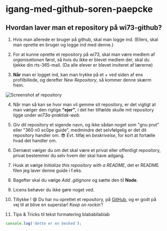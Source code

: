 # igang-med-github-soren-paepcke
## Hvordan laver man et repository på wi73-github?

1. Hvis man allerede er bruger på github, skal man logge ind. (Ellers, skal man oprette en bruger og logge ind med denne.)

2. For at kunne oprette et repository på wi73, skal man være medlem af *organisationen* først, så hvis du ikke er blevet medlem der, skal du tjekke din rts-365-mail. (Da alle elever er blevet inviteret af lærerne)

3. **Når** man er logget ind, kan man trykke på et + ved siden af ens profilbillede, og derefter *New Repository*, så kommer denne skærm frem.

![Screenshot af repository](https://lh3.googleusercontent.com/lKNPpDHtKlAJwdPaO_yCSlSvvjsSEcLeJrEwj3Frnp1Xx9B2521cAMRoW1PBxK__xYZ8fNQ5AiDj3hjuOy7Bbb-_GJBHXgVGMiwy5hgiAaRHbS8r0_0O7qbQMJ8YB-dLmRpD-eRIyBJ1qQd6ekZ4mEoUV0pH7jGHc2tr5F6fet0spiBBMnvPQXBfoJFjEdWN1FJNj2Z1Is4dKNCSIRnDGpeIGcSQcUQ_ys96mHd-i_fTA01ln4mr8KoMobVFwoLy-RuoEDFH-z_TAoABtBMSbE88tbm6wieZUzGJ6UwU0F7FS2gNwPk3Bq6Yb9KT4wYJTxOVNicFNjknfy4WOqIA7-xThIWHRQ_d17nvE0YUNR8AaAe9PEYxAoq8GP8bIajnGVUOczcigNcx02Dbr6SEfliJyKNfplby-qam3NCNPM_kZFUPrvQDG3BbLPbAUNZJ1Bg2EP2ZPE9WtfeHE2PQUB0unfpUYgShuscSXsw0mYDlTrqBYJZAiNzC2DqBvnNVkpBkXJN39PvqIZP6c8kkxOfvRxKZvXbrQ2GdLcx1PbaP56GrkZcdZL-hFjKWNfAebXHuKsy_8MOdEtZIZQzI8TzjIotnD9sZaqo9X2rqfpIO8Blm3hkgNJCMOrJgNa9fz24ZaVVwiq0po3Hho29DQvrnQxKCx7i4zNTnoTxmgnfktQ=w490-h619-no)

4. Når man så kan se hvor man vil gemme sit repository, er det vigtigt at man vælger den rigtige **"ejer"**, i det her tilfælde skulle mit repository ligge under *wi73a-praktisk-web*.

5. Giv dit repository et sigende navn, og ikke sådan noget som "gnu prut" eller "360 n0 sc0pe guide", medmindre det selvfølgelig er det dit repository handler om. :sunglasses:
Evt. tilføj en *beskrivelse*, for kort at fortælle hvad det handler om.


6. Dernæst vælger du om det skal være et privat eller offentligt repository, privat bestemmer du selv hvem der skal have adgang.

7. Husk at vælge *Initialize this repository with a README*, det er README filen jeg laver denne guide i f.eks.

8. Bagefter skal du vælge *Add .gitignore* og sætte den til **Node**. 

9. Licens behøver du ikke gøre noget ved.

10. Tillykke ! :smile: 
Du har nu oprettet et repository, på [GitHub](http://github.com), og er godt på vej til at blive en superstar! *Keep on rockin'!*

11. Tips & Tricks til tekst formatering blababllablab
```javascript
console.log('dette er en besked');
```